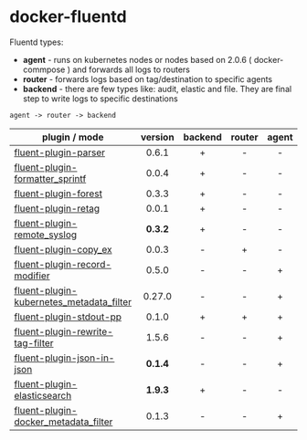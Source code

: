 # docker-fluentd

Fluentd types:
- **agent** - runs on kubernetes nodes or nodes based on 2.0.6 ( docker-commpose ) and forwards all logs to routers
- **router** - forwards logs based on tag/destination to specific agents
- **backend** - there are few types like: audit, elastic and file. They are final step to write logs to specific destinations

```
agent -> router -> backend
```

|plugin / mode|version|backend|router|agent|
|---|:---:|:---:|:---:|:---:|
|[fluent-plugin-parser](https://github.com/tagomoris/fluent-plugin-parser)                                          |0.6.1|+|-|-|
|[fluent-plugin-formatter_sprintf](https://github.com/toyama0919/fluent-plugin-formatter_sprintf)                   |0.0.4|+|-|-|
|[fluent-plugin-forest](https://github.com/tagomoris/fluent-plugin-forest)                                          |0.3.3|+|-|-|
|[fluent-plugin-retag](https://github.com/algas/fluent-plugin-retag)                                                |0.0.1|+|-|-|
|[fluent-plugin-remote_syslog](https://github.com/dlackty/fluent-plugin-remote_syslog)                              |**0.3.2**|+|-|-|
|[fluent-plugin-copy_ex](https://github.com/sonots/fluent-plugin-copy_ex)                                           |0.0.3|-|+|-|
|[fluent-plugin-record-modifier](https://github.com/repeatedly/fluent-plugin-record-modifier)                       |0.5.0|-|-|+|
|[fluent-plugin-kubernetes_metadata_filter](https://github.com/fabric8io/fluent-plugin-kubernetes_metadata_filter)  |0.27.0|-|-|+|
|[fluent-plugin-stdout-pp](https://github.com/kazegusuri/fluent-plugin-stdout-pp)                                   |0.1.0|+|+|+|
|[fluent-plugin-rewrite-tag-filter](https://github.com/y-ken/fluent-plugin-rewrite-tag-filter)                      |1.5.6|-|-|+|
|[fluent-plugin-json-in-json](https://github.com/gmr/fluent-plugin-json-in-json)                                    |**0.1.4**|-|-|+|
|[fluent-plugin-elasticsearch](https://github.com/uken/fluent-plugin-elasticsearch)                                 |**1.9.3**|+|-|-|
|[fluent-plugin-docker_metadata_filter](https://github.com/fabric8io/fluent-plugin-docker_metadata_filter)          |0.1.3|-|-|+|
